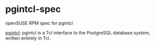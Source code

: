 # pgintcl-spec
openSUSE RPM spec for pgintcl

[pgintcl](https://sourceforge.net/projects/pgintcl/):
pgintcl is a Tcl interface to the PostgreSQL database system,
written entirely in Tcl.

